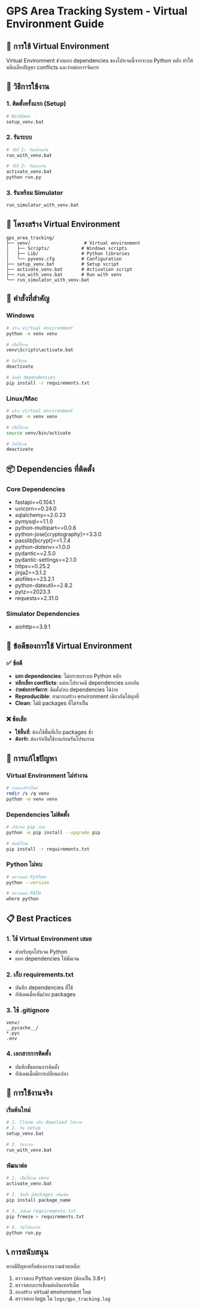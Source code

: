 # GPS Area Tracking System - Virtual Environment Guide

## 🐍 การใช้ Virtual Environment

Virtual Environment ช่วยแยก dependencies ของโปรเจคนี้จากระบบ Python หลัก ทำให้หลีกเลี่ยงปัญหา conflicts และง่ายต่อการจัดการ

## 🚀 วิธีการใช้งาน

### 1. ติดตั้งครั้งแรก (Setup)
```bash
# Windows
setup_venv.bat
```

### 2. รันระบบ
```bash
# วิธีที่ 1: รันพร้อมกัน
run_with_venv.bat

# วิธีที่ 2: รันแยกกัน
activate_venv.bat
python run.py
```

### 3. รันพร้อม Simulator
```bash
run_simulator_with_venv.bat
```

## 📁 โครงสร้าง Virtual Environment

```
gps_area_tracking/
├── venv/                    # Virtual environment
│   ├── Scripts/            # Windows scripts
│   ├── Lib/                # Python libraries
│   └── pyvenv.cfg          # Configuration
├── setup_venv.bat          # Setup script
├── activate_venv.bat       # Activation script
├── run_with_venv.bat       # Run with venv
└── run_simulator_with_venv.bat
```

## 🔧 คำสั่งที่สำคัญ

### Windows
```bash
# สร้าง virtual environment
python -m venv venv

# เปิดใช้งาน
venv\Scripts\activate.bat

# ปิดใช้งาน
deactivate

# ติดตั้ง dependencies
pip install -r requirements.txt
```

### Linux/Mac
```bash
# สร้าง virtual environment
python -m venv venv

# เปิดใช้งาน
source venv/bin/activate

# ปิดใช้งาน
deactivate
```

## 📦 Dependencies ที่ติดตั้ง

### Core Dependencies
- fastapi==0.104.1
- uvicorn==0.24.0
- sqlalchemy==2.0.23
- pymysql==1.1.0
- python-multipart==0.0.6
- python-jose[cryptography]==3.3.0
- passlib[bcrypt]==1.7.4
- python-dotenv==1.0.0
- pydantic==2.5.0
- pydantic-settings==2.1.0
- httpx==0.25.2
- jinja2==3.1.2
- aiofiles==23.2.1
- python-dateutil==2.8.2
- pytz==2023.3
- requests==2.31.0

### Simulator Dependencies
- aiohttp==3.9.1

## 🎯 ข้อดีของการใช้ Virtual Environment

### ✅ ข้อดี
- **แยก dependencies**: ไม่กระทบระบบ Python หลัก
- **หลีกเลี่ยง conflicts**: แต่ละโปรเจคมี dependencies แยกกัน
- **ง่ายต่อการจัดการ**: ติดตั้ง/ลบ dependencies ได้ง่าย
- **Reproducible**: สามารถสร้าง environment เดียวกันได้ทุกที่
- **Clean**: ไม่มี packages ที่ไม่จำเป็น

### ❌ ข้อเสีย
- **ใช้พื้นที่**: ต้องใช้พื้นที่เก็บ packages ซ้ำ
- **ต้องจำ**: ต้องจำเปิดใช้งานก่อนรันโปรแกรม

## 🔧 การแก้ไขปัญหา

### Virtual Environment ไม่ทำงาน
```bash
# ลบและสร้างใหม่
rmdir /s /q venv
python -m venv venv
```

### Dependencies ไม่ติดตั้ง
```bash
# อัปเกรด pip ก่อน
python -m pip install --upgrade pip

# ติดตั้งใหม่
pip install -r requirements.txt
```

### Python ไม่พบ
```bash
# ตรวจสอบ Python
python --version

# ตรวจสอบ PATH
where python
```

## 📋 Best Practices

### 1. ใช้ Virtual Environment เสมอ
- สำหรับทุกโปรเจค Python
- แยก dependencies ให้ชัดเจน

### 2. เก็บ requirements.txt
- บันทึก dependencies ที่ใช้
- อัปเดตเมื่อเพิ่ม/ลบ packages

### 3. ใช้ .gitignore
```
venv/
__pycache__/
*.pyc
.env
```

### 4. เอกสารการติดตั้ง
- บันทึกขั้นตอนการติดตั้ง
- อัปเดตเมื่อมีการเปลี่ยนแปลง

## 🚀 การใช้งานจริง

### เริ่มต้นใหม่
```bash
# 1. Clone หรือ download โปรเจค
# 2. รัน setup
setup_venv.bat

# 3. รันระบบ
run_with_venv.bat
```

### พัฒนาต่อ
```bash
# 1. เปิดใช้งาน venv
activate_venv.bat

# 2. ติดตั้ง packages เพิ่มเติม
pip install package_name

# 3. อัปเดต requirements.txt
pip freeze > requirements.txt

# 4. รันโปรแกรม
python run.py
```

## 📞 การสนับสนุน

หากมีปัญหาหรือต้องการความช่วยเหลือ:
1. ตรวจสอบ Python version (ต้องเป็น 3.8+)
2. ตรวจสอบการเชื่อมต่ออินเทอร์เน็ต
3. ลองสร้าง virtual environment ใหม่
4. ตรวจสอบ logs ใน `logs/gps_tracking.log`
